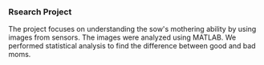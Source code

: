 ### Rsearch Project
The project focuses on understanding the sow's mothering ability by using images from sensors. The images were analyzed using MATLAB. We performed statistical analysis to find the difference between good and bad moms. 
